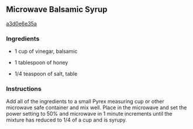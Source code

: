 ## Microwave Balsamic Syrup

[a3d0e6e35a](https://cookpad.com/us/recipes/362420-microwave-balsamic-syrup)

### Ingredients

 - 1 cup of vinegar, balsamic

 - 1 tablespoon of honey

 - 1/4 teaspoon of salt, table

### Instructions

Add all of the ingredients to a small Pyrex measuring cup or other microwave safe container and mix well. Place in the microwave and set the power setting to 50% and microwave in 1 minute increments until the mixture has reduced to 1/4 of a cup and is syrupy.